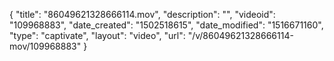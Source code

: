 {
    "title": "86049621328666114.mov",
    "description": "",
    "videoid": "109968883",
    "date_created": "1502518615",
    "date_modified": "1516671160",
    "type": "captivate",
    "layout": "video",
    "url": "\/v\/86049621328666114-mov\/109968883"
}